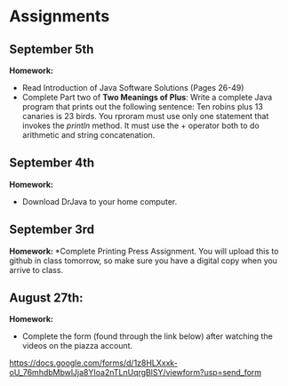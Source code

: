 Assignments
===========

September 5th
--------------
<b>Homework:</b>
* Read Introduction of Java Software Solutions (Pages 26-49)
* Complete Part two of <b>Two Meanings of Plus</b>: Write a complete Java program that prints out the following sentence:
Ten robins plus 13 canaries is 23 birds.
You rproram must use only one statement that invokes the <i> println </i> method.  It must use the + operator both to do arithmetic and string concatenation. 

September 4th
-------------
<b>Homework:</b>
* Download DrJava to your home computer.

September 3rd
---------------
<b> Homework: </b>
*Complete Printing Press Assignment.  You will upload this to github in class tomorrow, so make sure you have a digital copy when you arrive to class.

August 27th:
--------------
<b>Homework:</b>
* Complete the form (found through the link below) after watching the videos on the piazza account.

https://docs.google.com/forms/d/1z8HLXxxk-oU_76mhdbMbwlJja8YIoa2nTLnUqrgBlSY/viewform?usp=send_form
